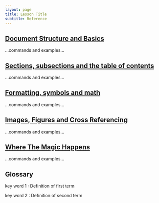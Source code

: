 ```yaml
---
layout: page
title: Lesson Title
subtitle: Reference
---
```

## [Document Structure and Basics](01-one.html)

...commands and examples...

## [Sections, subsections and the table of contents](02-two.html)

...commands and examples...

## [Formatting, symbols and math](03-three.html)

...commands and examples...

## [Images, Figures and Cross Referencing](04-four.html)

...commands and examples...

## [Where The Magic Happens](05-five.html)

...commands and examples...

## Glossary

key word 1
:   Definition of first term

key word 2
:   Definition of second term
